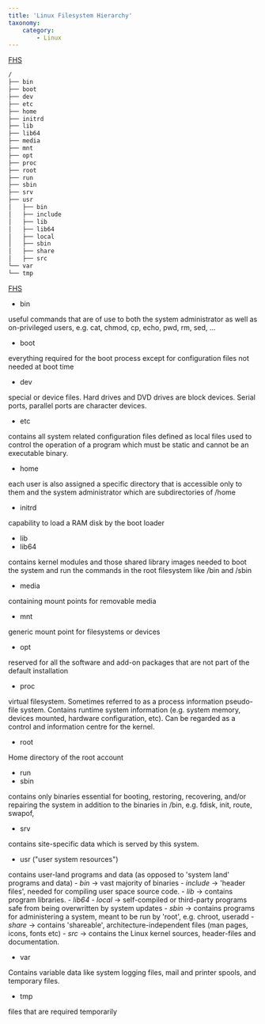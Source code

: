 ```yaml
---
title: 'Linux Filesystem Hierarchy'
taxonomy:
    category:
        - Linux
---
```


[FHS](https://www.tldp.org/LDP/Linux-Filesystem-Hierarchy/html/)
```bash
/
├── bin
├── boot
├── dev
├── etc
├── home
├── initrd
├── lib
├── lib64
├── media
├── mnt
├── opt
├── proc
├── root
├── run
├── sbin
├── srv 
├── usr 
│   ├── bin 
│   ├── include 
│   ├── lib 
│   ├── lib64
│   ├── local 
│   ├── sbin 
│   ├── share 
│   ├── src 
└── var 
└── tmp 
```

[FHS](https://www.tldp.org/LDP/Linux-Filesystem-Hierarchy/html/)
- bin

useful commands that are of use to both the system administrator as well as on-privileged users, e.g. cat, chmod, cp, echo, pwd, rm, sed, ...
- boot

everything required for the boot process except for configuration files not needed at boot time
- dev

special or device files. Hard drives and DVD drives are block devices. Serial ports, parallel ports are character devices.
- etc

contains all system related configuration files defined as local files used to control the operation of a program which must be static and cannot be an executable binary.
- home

each user is also assigned a specific directory that is accessible only to them and the system administrator which are subdirectories of /home
- initrd

capability to load a RAM disk by the boot loader
- lib
- lib64

contains kernel modules and those shared library images needed to boot the system and run the commands in the root filesystem like /bin and /sbin
- media

containing mount points for removable media
- mnt

generic mount point for filesystems or devices
- opt

reserved for all the software and add-on packages that are not part of the default installation
- proc

virtual filesystem. Sometimes referred to as a process information pseudo-file system. Contains runtime system information (e.g. system memory, devices mounted, hardware configuration, etc). Can be regarded as a control and information centre for the kernel. 
- root

Home directory of the root account
- run
- sbin

contains only binaries essential for booting, restoring, recovering, and/or repairing the system in addition to the binaries in /bin, e.g. fdisk, init, route, swapof, 
- srv

contains site-specific data which is served by this system.
- usr  ("user system resources")

contains user-land programs and data (as opposed to 'system land' programs and data)
    - *bin*  &rarr; vast majority of binaries
    - *include* &rarr; 'header files', needed for compiling user space source code.
    - *lib* &rarr; contains program libraries.
    - *lib64*
    - *local* &rarr; self-compiled or third-party programs safe from being overwritten by system updates
    - *sbin* &rarr; contains programs for administering a system, meant to be run by 'root', e.g. chroot, useradd
    - *share* &rarr; contains 'shareable', architecture-independent files (man pages, icons, fonts etc)
    - *src* &rarr; contains the Linux kernel sources, header-files and documentation.
- var

Contains variable data like system logging files, mail and printer spools, and temporary files.
- tmp 

files that are required temporarily